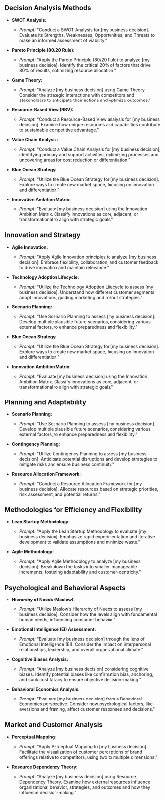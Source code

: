 ## Decision Analysis Methods

- **SWOT Analysis:**
  - *Prompt:* "Conduct a SWOT Analysis for [my business decision]. Evaluate its Strengths, Weaknesses, Opportunities, and Threats to make an informed assessment of viability."

- **Pareto Principle (80/20 Rule):**
  - *Prompt:* "Apply the Pareto Principle (80/20 Rule) to analyze [my business decision]. Identify the critical 20% of factors that drive 80% of results, optimizing resource allocation."

- **Game Theory:**
  - *Prompt:* "Analyze [my business decision] using Game Theory. Consider the strategic interactions with competitors and stakeholders to anticipate their actions and optimize outcomes."

- **Resource-Based View (RBV):**
  - *Prompt:* "Conduct a Resource-Based View analysis for [my business decision]. Examine how unique resources and capabilities contribute to sustainable competitive advantage."

- **Value Chain Analysis:**
  - *Prompt:* "Conduct a Value Chain Analysis for [my business decision], identifying primary and support activities, optimizing processes and uncovering areas for cost reduction or differentiation."

- **Blue Ocean Strategy:**
  - *Prompt:* "Utilize the Blue Ocean Strategy for [my business decision]. Explore ways to create new market space, focusing on innovation and differentiation."

- **Innovation Ambition Matrix:**
  - *Prompt:* "Evaluate [my business decision] using the Innovation Ambition Matrix. Classify innovations as core, adjacent, or transformational to align with strategic goals."

## Innovation and Strategy

- **Agile Innovation:**
  - *Prompt:* "Apply Agile Innovation principles to analyze [my business decision]. Embrace flexibility, collaboration, and customer feedback to drive innovation and maintain relevance."

- **Technology Adoption Lifecycle:**
  - *Prompt:* "Utilize the Technology Adoption Lifecycle to assess [my business decision]. Understand how different customer segments adopt innovations, guiding marketing and rollout strategies."

- **Scenario Planning:**
  - *Prompt:* "Use Scenario Planning to assess [my business decision]. Develop multiple plausible future scenarios, considering various external factors, to enhance preparedness and flexibility."

- **Blue Ocean Strategy:**
  - *Prompt:* "Utilize the Blue Ocean Strategy for [my business decision]. Explore ways to create new market space, focusing on innovation and differentiation."

- **Innovation Ambition Matrix:**
  - *Prompt:* "Evaluate [my business decision] using the Innovation Ambition Matrix. Classify innovations as core, adjacent, or transformational to align with strategic goals."

## Planning and Adaptability

- **Scenario Planning:**
  - *Prompt:* "Use Scenario Planning to assess [my business decision]. Develop multiple plausible future scenarios, considering various external factors, to enhance preparedness and flexibility."

- **Contingency Planning:**
  - *Prompt:* "Utilize Contingency Planning to assess [my business decision]. Anticipate potential disruptions and develop strategies to mitigate risks and ensure business continuity."

- **Resource Allocation Framework:**
  - *Prompt:* "Conduct a Resource Allocation Framework for [my business decision]. Allocate resources based on strategic priorities, risk assessment, and potential returns."

## Methodologies for Efficiency and Flexibility

- **Lean Startup Methodology:**
  - *Prompt:* "Apply the Lean Startup Methodology to evaluate [my business decision]. Emphasize rapid experimentation and iterative development to validate assumptions and minimize waste."

- **Agile Methodology:**
  - *Prompt:* "Apply Agile Methodology to analyze [my business decision]. Break down the tasks into smaller, manageable increments, fostering adaptability and customer-centricity."

## Psychological and Behavioral Aspects

- **Hierarchy of Needs (Maslow):**
  - *Prompt:* "Utilize Maslow’s Hierarchy of Needs to assess [my business decision]. Consider how the levels align with fundamental human needs, influencing consumer behavior."

- **Emotional Intelligence (EI) Assessment:**
  - *Prompt:* "Evaluate [my business decision] through the lens of Emotional Intelligence (EI). Consider the impact on interpersonal relationships, leadership, and overall organizational climate."

- **Cognitive Biases Analysis:**
  - *Prompt:* "Analyze [my business decision] considering cognitive biases. Identify potential biases like confirmation bias, anchoring, and sunk cost fallacy to ensure objective decision-making."

- **Behavioral Economics Analysis:**
  - *Prompt:* "Evaluate [my business decision] from a Behavioral Economics perspective. Consider how psychological factors, like aversions and framing, affect customer responses and decisions."

## Market and Customer Analysis

- **Perceptual Mapping:**
  - *Prompt:* "Apply Perceptual Mapping to [my business decision]. Facilitate the visualization of customer perceptions of brand offerings relative to competitors, using two to multiple dimensions."

- **Resource Dependency Theory:**
  - *Prompt:* "Analyze [my business decision] using Resource Dependency Theory. Examine how external resources influence organizational behavior, strategies, and outcomes and how they influence decision-making."



